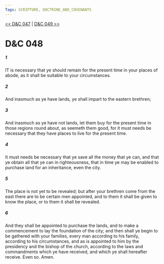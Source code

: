 ```yaml
---
Tags: SCRIPTURE, DOCTRINE_AND_COVENANTS
---
```


[<< D&C 047](DOCTRINE_AND_COVENANTS/D&C_047.md) | [D&C 049 >>](DOCTRINE_AND_COVENANTS/D&C_049.md)

# D&C 048

##### 1
 IT is necessary that ye should remain for the present time in your places of abode, as it shall be suitable to your circumstances.
##### 2
 And inasmuch as ye have lands, ye shall impart to the eastern brethren;
##### 3
 And inasmuch as ye have not lands, let them buy for the present time in those regions round about, as seemeth them good, for it must needs be necessary that they have places to live for the present time.
##### 4
 It must needs be necessary that ye save all the money that ye can, and that ye obtain all that ye can in righteousness, that in time ye may be enabled to purchase land for an inheritance, even the city.
##### 5
 The place is not yet to be revealed; but after your brethren come from the east there are to be certain men appointed, and to them it shall be given to know the place, or to them it shall be revealed.
##### 6
 And they shall be appointed to purchase the lands, and to make a commencement to lay the foundation of the city; and then shall ye begin to be gathered with your families, every man according to his family, according to his circumstances, and as is appointed to him by the presidency and the bishop of the church, according to the laws and commandments which ye have received, and which ye shall hereafter receive. Even so. Amen.
